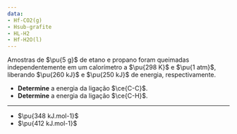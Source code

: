 ```yaml
---
data:
- Hf-CO2(g)
- Hsub-grafite
- HL-H2
- Hf-H2O(l)
---
```


Amostras de $\pu{5 g}$ de etano e propano foram queimadas independentemente em um calorímetro a $\pu{298 K}$ e $\pu{1 atm}$, liberando $\pu{260 kJ}$ e $\pu{250 kJ}$ de energia, respectivamente.

- **Determine** a energia da ligação $\ce{C-C}$.
- **Determine** a energia da ligação $\ce{C-H}$.

---

- $\pu{348 kJ.mol-1}$
- $\pu{412 kJ.mol-1}$
